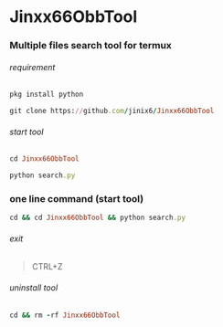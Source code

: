 # Jinxx66ObbTool
### Multiple files search tool for termux

###### requirement
```ruby
pkg install python
```
```ruby
git clone https://github.com/jinix6/Jinxx66ObbTool
```

###### start tool
```ruby
cd Jinxx66ObbTool
```
```ruby
python search.py
```

### one line command (start tool)
```ruby
cd && cd Jinxx66ObbTool && python search.py
```

###### exit
> CTRL+Z

###### uninstall tool
```ruby
cd && rm -rf Jinxx66ObbTool
```
